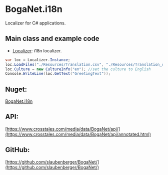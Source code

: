 # BogaNet.i18n
Localizer for C# applications.

## Main class and example code
* [Localizer](https://www.crosstales.com/media/data/BogaNet/api/class_boga_net_1_1i18n_1_1_localizer.html): i18n localizer.

```cs
var loc = Localizer.Instance;
loc.LoadFiles("./Resources/Translation.csv", "./Resources/Translation_de.csv"); //load the translation files
loc.Culture = new CultureInfo("en"); //set the culture to English
Console.WriteLine(loc.GetText("GreetingText"));
```

## Nuget:
[BogaNet.i18n](https://www.nuget.org/packages/BogaNet.i18n/)

## API:
[https://www.crosstales.com/media/data/BogaNet/api/](https://www.crosstales.com/media/data/BogaNet/api/annotated.html)

## GitHub:
[https://github.com/slaubenberger/BogaNet/](https://github.com/slaubenberger/BogaNet/)